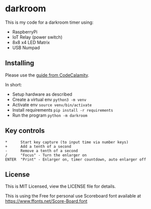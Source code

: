 # darkroom

This is my code for a darkroom timer using:

* RaspberryPi
* IoT Relay (power switch)
* 8x8 x4 LED Matrix
* USB Numpad

## Installing

Please use the [guide from CodeCalamity](https://codecalamity.com/build-your-own-pi-powered-enlarger-timer/).

In short:

* Setup hardware as described
* Create a virtual env `python3 -m venv`
* Activate env `source venv/bin/activate`
* Install requirements `pip install -r requirements`
* Run the program `python -m darkroom`


## Key controls

```
*      Start key capture (to input time via number keys)
+      Add a tenth of a second
-      Remove a tenth of a second
/      "Focus" - Turn the enlarger on
ENTER  "Print" - Enlarger on, timer countdown, auto enlarger off
```

## License

This is MIT Licensed, view the LICENSE file for details.

This is using the Free for personal use Scoreboard font available at https://www.ffonts.net/Score-Board.font
